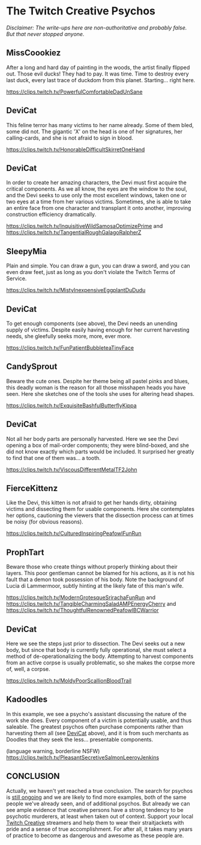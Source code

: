 The Twitch Creative Psychos
===========================

_Disclaimer: The write-ups here are non-authoritative and probably false. But
that never stopped anyone._

MissCoookiez
------------

After a long and hard day of painting in the woods, the artist finally flipped
out. Those evil ducks! They had to pay. It was time. Time to destroy every last
duck, every last trace of duckdom from this planet. Starting... right here.

<https://clips.twitch.tv/PowerfulComfortableDadUnSane>

DeviCat
-------

This feline terror has many victims to her name already. Some of them bled, some
did not. The gigantic 'X' on the head is one of her signatures, her calling-cards,
and she is not afraid to sign in blood.

<https://clips.twitch.tv/HonorableDifficultSkirretOneHand>

DeviCat
-------

In order to create her amazing characters, the Devi must first acquire the
critical components. As we all know, the eyes are the window to the soul, and
the Devi seeks to use only the most excellent windows, taken one or two eyes
at a time from her various victims. Sometimes, she is able to take an entire
face from one character and transplant it onto another, improving construction
efficiency dramatically.

<https://clips.twitch.tv/InquisitiveWildSamosaOptimizePrime> and
<https://clips.twitch.tv/TangentialRoughGalagoRalpherZ>

SleepyMia
---------

Plain and simple. You can draw a gun, you can draw a sword, and you can even
draw feet, just as long as you don't violate the Twitch Terms of Service.

<https://clips.twitch.tv/MistyInexpensiveEggplantDuDudu>

DeviCat
-------

To get enough components (see above), the Devi needs an unending supply of
victims. Despite easily having enough for her current harvesting needs, she
gleefully seeks more, more, ever more.

<https://clips.twitch.tv/FunPatientBubbleteaTinyFace>

CandySprout
-----------

Beware the cute ones. Despite her theme being all pastel pinks and blues,
this deadly woman is the reason for all those misshapen heads you have seen.
Here she sketches one of the tools she uses for altering head shapes.

<https://clips.twitch.tv/ExquisiteBashfulButterflyKippa>

DeviCat
-------

Not all her body parts are personally harvested. Here we see the Devi opening
a box of mail-order components; they were blind-boxed, and she did not know
exactly which parts would be included. It surprised her greatly to find that
one of them was... a tooth.

<https://clips.twitch.tv/ViscousDifferentMetalTF2John>

FierceKittenz
-------------

Like the Devi, this kitten is not afraid to get her hands dirty, obtaining
victims and dissecting them for usable components. Here she contemplates her
options, cautioning the viewers that the dissection process can at times be
noisy (for obvious reasons).

<https://clips.twitch.tv/CulturedInspiringPeafowlFunRun>

ProphTart
---------

Beware those who create things without properly thinking about their layers.
This poor gentleman cannot be blamed for his actions, as it is not his fault
that a demon took possession of his body. Note the background of Lucia di
Lammermoor, subtly hinting at the likely fate of this man's wife.

<https://clips.twitch.tv/ModernGrotesqueSrirachaFunRun> and
<https://clips.twitch.tv/TangibleCharmingSaladAMPEnergyCherry> and
<https://clips.twitch.tv/ThoughtfulRenownedPeafowlBCWarrior>

DeviCat
-------

Here we see the steps just prior to dissection. The Devi seeks out a new body,
but since that body is currently fully operational, she must select a method of
de-operationalizing the body. Attempting to harvest components from an active
corpse is usually problematic, so she makes the corpse more of, well, a corpse.

<https://clips.twitch.tv/MoldyPoorScallionBloodTrail>

Kadoodles
---------

In this example, we see a psycho's assistant discussing the nature of the work
she does. Every component of a victim is potentially usable, and thus saleable.
The greatest psychos often purchase components rather than harvesting them all
(see [DeviCat](#devicat-3) above), and it is from such merchants as Doodles
that they seek the less... presentable components.

(language warning, borderline NSFW)
<https://clips.twitch.tv/PleasantSecretiveSalmonLeeroyJenkins>

CONCLUSION
----------

Actually, we haven't yet reached a true conclusion. The search for psychos is
[still ongoing](TwitchCreativePsycho) and we are likely to find more examples,
both of the same people we've already seen, and of additional psychos. But
already we can see ample evidence that creative persons have a strong tendency
to be psychotic murderers, at least when taken out of context. Support your
local [Twitch Creative](https://www.twitch.tv/directory/game/Creative) streamers
and help them to wear their straitjackets with pride and a sense of true
accomplishment. For after all, it takes many years of practice to become as
dangerous and awesome as these people are.
